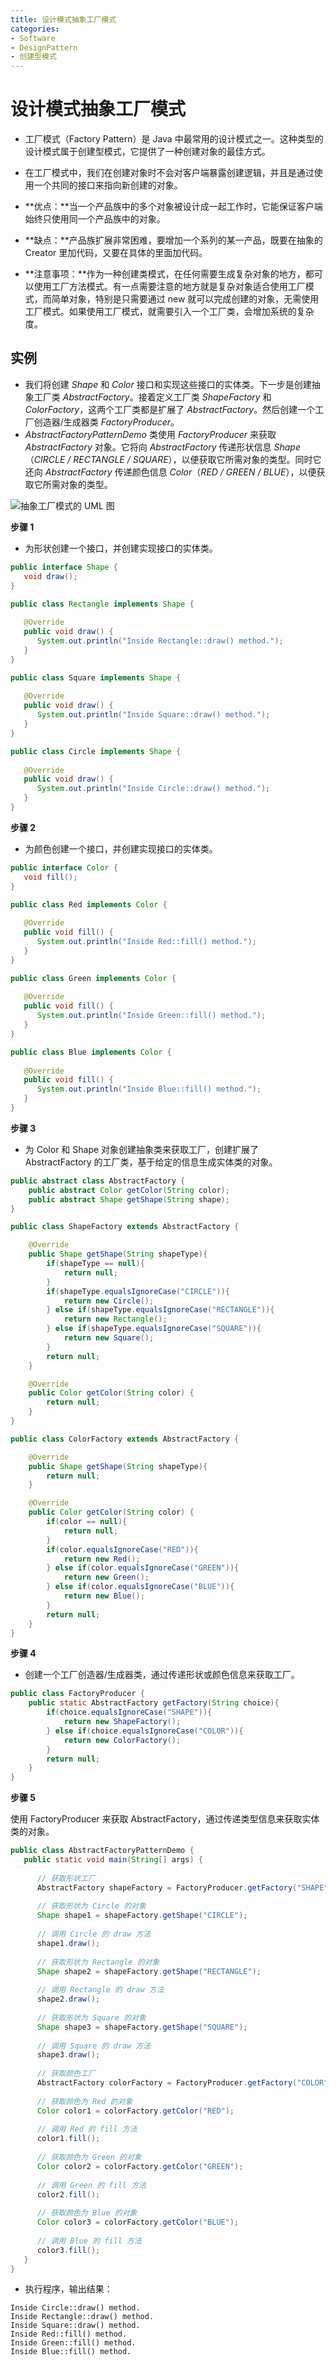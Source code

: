 ```yaml
---
title: 设计模式抽象工厂模式
categories:
- Software
- DesignPattern
- 创建型模式
---
```

# 设计模式抽象工厂模式

- 工厂模式（Factory Pattern）是 Java 中最常用的设计模式之一。这种类型的设计模式属于创建型模式，它提供了一种创建对象的最佳方式。
- 在工厂模式中，我们在创建对象时不会对客户端暴露创建逻辑，并且是通过使用一个共同的接口来指向新创建的对象。
- **优点：**当一个产品族中的多个对象被设计成一起工作时，它能保证客户端始终只使用同一个产品族中的对象。
- **缺点：**产品族扩展非常困难，要增加一个系列的某一产品，既要在抽象的 Creator 里加代码，又要在具体的里面加代码。

- **注意事项：**作为一种创建类模式，在任何需要生成复杂对象的地方，都可以使用工厂方法模式。有一点需要注意的地方就是复杂对象适合使用工厂模式，而简单对象，特别是只需要通过 new 就可以完成创建的对象，无需使用工厂模式。如果使用工厂模式，就需要引入一个工厂类，会增加系统的复杂度。

## 实例

- 我们将创建 *Shape* 和 *Color* 接口和实现这些接口的实体类。下一步是创建抽象工厂类 *AbstractFactory*。接着定义工厂类 *ShapeFactory* 和 *ColorFactory*，这两个工厂类都是扩展了 *AbstractFactory*。然后创建一个工厂创造器/生成器类 *FactoryProducer*。
- *AbstractFactoryPatternDemo* 类使用 *FactoryProducer* 来获取 *AbstractFactory* 对象。它将向 *AbstractFactory* 传递形状信息 *Shape*（*CIRCLE / RECTANGLE / SQUARE*），以便获取它所需对象的类型。同时它还向 *AbstractFactory* 传递颜色信息 *Color*（*RED / GREEN / BLUE*），以便获取它所需对象的类型。

![抽象工厂模式的 UML 图](https://raw.githubusercontent.com/LuShan123888/Files/main/Pictures/3E13CDD1-2CD2-4C66-BD33-DECBF172AE03.jpg)

**步骤 1**

- 为形状创建一个接口，并创建实现接口的实体类。

```java
public interface Shape {
   void draw();
}

public class Rectangle implements Shape {
 
   @Override
   public void draw() {
      System.out.println("Inside Rectangle::draw() method.");
   }
}

public class Square implements Shape {
 
   @Override
   public void draw() {
      System.out.println("Inside Square::draw() method.");
   }
}

public class Circle implements Shape {
 
   @Override
   public void draw() {
      System.out.println("Inside Circle::draw() method.");
   }
}
```

**步骤 2**

- 为颜色创建一个接口，并创建实现接口的实体类。

```java
public interface Color {
   void fill();
}

public class Red implements Color {
 
   @Override
   public void fill() {
      System.out.println("Inside Red::fill() method.");
   }
}

public class Green implements Color {
 
   @Override
   public void fill() {
      System.out.println("Inside Green::fill() method.");
   }
}

public class Blue implements Color {
 
   @Override
   public void fill() {
      System.out.println("Inside Blue::fill() method.");
   }
}
```

**步骤 3**

- 为 Color 和 Shape 对象创建抽象类来获取工厂，创建扩展了 AbstractFactory 的工厂类，基于给定的信息生成实体类的对象。

```java
public abstract class AbstractFactory {
    public abstract Color getColor(String color);
    public abstract Shape getShape(String shape);
}

public class ShapeFactory extends AbstractFactory {

    @Override
    public Shape getShape(String shapeType){
        if(shapeType == null){
            return null;
        }        
        if(shapeType.equalsIgnoreCase("CIRCLE")){
            return new Circle();
        } else if(shapeType.equalsIgnoreCase("RECTANGLE")){
            return new Rectangle();
        } else if(shapeType.equalsIgnoreCase("SQUARE")){
            return new Square();
        }
        return null;
    }

    @Override
    public Color getColor(String color) {
        return null;
    }
}

public class ColorFactory extends AbstractFactory {

    @Override
    public Shape getShape(String shapeType){
        return null;
    }

    @Override
    public Color getColor(String color) {
        if(color == null){
            return null;
        }        
        if(color.equalsIgnoreCase("RED")){
            return new Red();
        } else if(color.equalsIgnoreCase("GREEN")){
            return new Green();
        } else if(color.equalsIgnoreCase("BLUE")){
            return new Blue();
        }
        return null;
    }
}
```

**步骤 4**

- 创建一个工厂创造器/生成器类，通过传递形状或颜色信息来获取工厂。

```java
public class FactoryProducer {
    public static AbstractFactory getFactory(String choice){
        if(choice.equalsIgnoreCase("SHAPE")){
            return new ShapeFactory();
        } else if(choice.equalsIgnoreCase("COLOR")){
            return new ColorFactory();
        }
        return null;
    }
}
```

**步骤 5**

使用 FactoryProducer 来获取 AbstractFactory，通过传递类型信息来获取实体类的对象。

```java
public class AbstractFactoryPatternDemo {
   public static void main(String[] args) {
 
      // 获取形状工厂
      AbstractFactory shapeFactory = FactoryProducer.getFactory("SHAPE");
 
      // 获取形状为 Circle 的对象
      Shape shape1 = shapeFactory.getShape("CIRCLE");
 
      // 调用 Circle 的 draw 方法
      shape1.draw();
 
      // 获取形状为 Rectangle 的对象
      Shape shape2 = shapeFactory.getShape("RECTANGLE");
 
      // 调用 Rectangle 的 draw 方法
      shape2.draw();
      
      // 获取形状为 Square 的对象
      Shape shape3 = shapeFactory.getShape("SQUARE");
 
      // 调用 Square 的 draw 方法
      shape3.draw();
 
      // 获取颜色工厂
      AbstractFactory colorFactory = FactoryProducer.getFactory("COLOR");
 
      // 获取颜色为 Red 的对象
      Color color1 = colorFactory.getColor("RED");
 
      // 调用 Red 的 fill 方法
      color1.fill();
 
      // 获取颜色为 Green 的对象
      Color color2 = colorFactory.getColor("GREEN");
 
      // 调用 Green 的 fill 方法
      color2.fill();
 
      // 获取颜色为 Blue 的对象
      Color color3 = colorFactory.getColor("BLUE");
 
      // 调用 Blue 的 fill 方法
      color3.fill();
   }
}
```

- 执行程序，输出结果：

```
Inside Circle::draw() method.
Inside Rectangle::draw() method.
Inside Square::draw() method.
Inside Red::fill() method.
Inside Green::fill() method.
Inside Blue::fill() method.
```